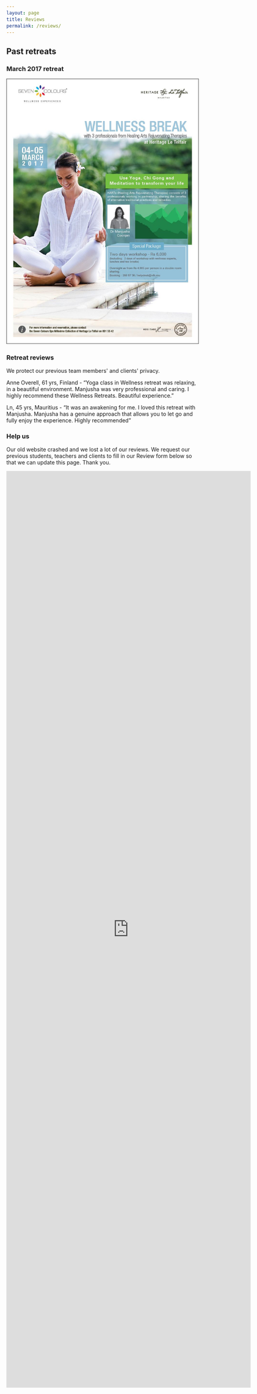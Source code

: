 ```yaml
---
layout: page
title: Reviews
permalink: /reviews/
---
```

## Past retreats
### March 2017 retreat
![March 2017 Retreat](/assets/images/mar2017retreat.jpg "March 2017 Retreat")

### Retreat reviews
We protect our previous team members' and clients' privacy.

Anne Overell, 61 yrs, Finland - “Yoga class in Wellness retreat was relaxing, in a beautiful environment. Manjusha was very professional and caring. I highly recommend these Wellness Retreats. Beautiful experience.”

Ln, 45 yrs, Mauritius - “It was an awakening for me. I loved this retreat with Manjusha. Manjusha has a genuine approach that allows you to let go and fully enjoy the experience. Highly recommended”


### Help us
Our old website crashed and we lost a lot of our reviews.
We request our previous students, teachers and clients to fill in our Review form below so that we can update this page.
Thank you.


<iframe src="https://docs.google.com/forms/d/e/1FAIpQLSeUCXHJGkToljqtDoaTZ87Ym1Sb6Y63twQJY4PgKqFFIs1prg/viewform?embedded=true" width="640" height="2400" frameborder="0" marginheight="0" marginwidth="0">Loading…</iframe>




[jekyll-organization]: https://github.com/jekyll

